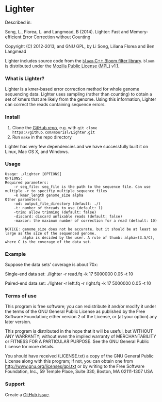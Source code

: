 Lighter
=======

Described in: 
 
Song, L., Florea, L. and Langmead, B (2014). Lighter: Fast and Memory-efficient Error Correction without Counting

Copyright (C) 2012-2013, and GNU GPL, by Li Song, Liliana Florea and Ben Langmead

Lighter includes source code from the [`bloom` C++ Bloom filter library](http://code.google.com/p/bloom/).  `bloom` is distributed under the [Mozilla Public License (MPL)](http://www.mozilla.org/MPL/) v1.1. 

### What is Lighter?

Lighter is a kmer-based error correction method for whole genome sequencing data.  Lighter uses sampling (rather than counting) to obtain a set of kmers that are likely from the genome.  Using this information, Lighter can correct the reads
containing sequence errors.

### Install

1. Clone the [GitHub repo](https://github.com/mourisl/lighter), e.g. with `git clone https://github.com/mourisl/Lighter.git`
2. Run `make` in the repo directory

Lighter has very few dependencies and we have successfully built it on Linux, Mac OS X, and Windows.

### Usage

    Usage: ./lighter [OPTIONS]
    OPTIONS:
    Required parameters:
	    -r seq_file: seq_file is the path to the sequence file. Can use multiple -r to specifiy multiple sequence files
	    -k kmer_length genome_size alpha
    Other parameters:
	    -od: output_file_directory (default: ./)
	    -t: number of threads to use (default: 1)
	    -trim: allow trimming (default: false)
	    -discard: discard unfixable reads (default: false)
	    -maxcor: the maximum number of correction for a read (default: 10)
    
    NOTICE: genome_size does not be accurate, but it should be at least as large as the size of the sequenced genome.
            alpha is decided by the user. A rule of thumb: alpha=(3.5/C), where C is the coverage of the data set.

### Example

Suppose the data sets' coverage is about 70x:

Single-end data set:
    ./lighter -r read.fq -k 17 5000000 0.05 -t 10

Paired-end data set:
    ./lighter -r left.fq -r right.fq -k 17 5000000 0.05 -t 10

### Terms of use

This program is free software; you can redistribute it and/or modify it
under the terms of the GNU General Public License as published by the
Free Software Foundation; either version 2 of the License, or (at your
option) any later version.

This program is distributed in the hope that it will be useful,
but WITHOUT ANY WARRANTY; without even the implied warranty of
MERCHANTABILITY or FITNESS FOR A PARTICULAR PURPOSE.  See the
GNU General Public License for more details.

You should have received (LICENSE.txt) a copy of the GNU General
Public License along with this program; if not, you can obtain one from
http://www.gnu.org/licenses/gpl.txt or by writing to the Free Software
Foundation, Inc., 59 Temple Place, Suite 330, Boston, MA  02111-1307  USA
 
### Support

Create a [GitHub issue](https://github.com/mourisl/lighter/issues).
